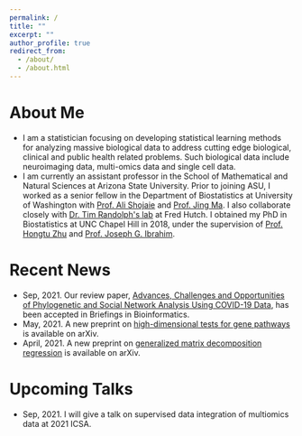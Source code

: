 ```yaml
---
permalink: /
title: ""
excerpt: ""
author_profile: true
redirect_from: 
  - /about/
  - /about.html
---
```



# About Me
* I am a statistician focusing on developing statistical learning methods for analyzing massive biological data to address cutting edge biological, clinical and public health related problems. Such biological data include neuroimaging data, multi-omics data and single cell data. 	
* I am currently an assistant professor in the School of Mathematical and Natural Sciences at Arizona State University. Prior to joining ASU, 
I worked as a senior fellow in the Department of Biostatistics at University of Washington with [Prof. Ali Shojaie](http://faculty.washington.edu/interestedashojaie/index.html) and [Prof. Jing Ma](http://drjingma.com).
	I also collaborate closely with [Dr. Tim Randolph's lab](https://research.fhcrc.org/randolph/en/research-overview.html) at Fred Hutch. I obtained my PhD in Biostatistics at UNC Chapel Hill in 2018, under the supervision of [Prof. Hongtu Zhu](https://sph.unc.edu/adv_profile/hongtu-zhu-phd/) and [Prof. Joseph G. Ibrahim](https://sph.unc.edu/adv_profile/joseph-g-ibrahim-phd/). 


# Recent News
* Sep, 2021. Our review paper, [Advances, Challenges and Opportunities of Phylogenetic and Social Network Analysis Using COVID-19 Data](http://taryue.github.io/files/COVID_BIB_Bioarxiv.pdf), has been accepted in Briefings in Bioinformatics. 
* May, 2021. A new preprint on [high-dimensional tests for gene pathways](https://arxiv.org/abs/2105.07570#:~:text=17%20May%202021%5D-,A%20powerful%20test%20for%20differentially%20expressed%20gene,graph%2Dinformed%20structural%20equation%20modeling&text=A%20major%20task%20in%20genetic,mutations%20and%20enhance%20patient%20diagnosis) is available on arXiv. 
* April, 2021. A new preprint on [generalized matrix decomposition regression](https://arxiv.org/abs/2104.08408) is available on arXiv.



# Upcoming Talks
* Sep, 2021. I will give a talk on supervised data integration of multiomics data at 2021 ICSA. 


